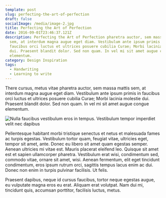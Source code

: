 ```yaml
---
template: post
slug: perfecting-the-art-of-perfection
draft: false
socialImage: /media/image-2.jpg
title: Perfecting the Art of Perfection
date: 2016-09-01T23:46:37.121Z
description: Perfecting the Art of Perfection pharetra auctor, sem massa mattis
  sem, at interdum magna augue eget diam. Vestibulum ante ipsum primis in
  faucibus orci luctus et ultrices posuere cubilia Curae; Morbi lacinia molestie
  dui. Praesent blandit dolor. Sed non quam. In vel mi sit amet augue congue
  elementum.
category: Design Inspiration
tags:
  - Handwriting
  - Learning to write
---
```

There cursus, metus vitae pharetra auctor, sem massa mattis sem, at interdum magna augue eget diam. Vestibulum ante ipsum primis in faucibus orci luctus et ultrices posuere cubilia Curae; Morbi lacinia molestie dui. Praesent blandit dolor. Sed non quam. In vel mi sit amet augue congue elementum.

![Nulla faucibus vestibulum eros in tempus. Vestibulum tempor imperdiet velit nec dapibus](/media/image-2.jpg)

Pellentesque habitant morbi tristique senectus et netus et malesuada fames ac turpis egestas. Vestibulum tortor quam, feugiat vitae, ultricies eget, tempor sit amet, ante. Donec eu libero sit amet quam egestas semper. Aenean ultricies mi vitae est. Mauris placerat eleifend leo. Quisque sit amet est et sapien ullamcorper pharetra. Vestibulum erat wisi, condimentum sed, commodo vitae, ornare sit amet, wisi. Aenean fermentum, elit eget tincidunt condimentum, eros ipsum rutrum orci, sagittis tempus lacus enim ac dui. Donec non enim in turpis pulvinar facilisis. Ut felis. 

Praesent dapibus, neque id cursus faucibus, tortor neque egestas augue, eu vulputate magna eros eu erat. Aliquam erat volutpat. Nam dui mi, tincidunt quis, accumsan porttitor, facilisis luctus, metus.
